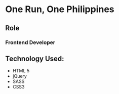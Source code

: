 # One Run, One Philippines

## Role
### Frontend Developer

## Technology Used:

  - HTML 5
  - jQuery
  - SASS
  - CSS3